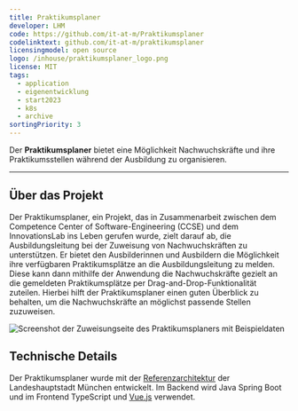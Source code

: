 ```yaml
---
title: Praktikumsplaner
developer: LHM
code: https://github.com/it-at-m/Praktikumsplaner
codelinktext: github.com/it-at-m/praktikumsplaner
licensingmodel: open source
logo: /inhouse/praktikumsplaner_logo.png
license: MIT
tags:
  - application
  - eigenentwicklung
  - start2023
  - k8s
  - archive
sortingPriority: 3
---
```


Der **Praktikumsplaner** bietet eine Möglichkeit Nachwuchskräfte und ihre Praktikumsstellen während der Ausbildung zu organisieren.

---

## Über das Projekt

Der Praktikumsplaner, ein Projekt, das in Zusammenarbeit zwischen dem Competence Center of Software-Engineering (CCSE) und dem InnovationsLab ins Leben gerufen wurde, zielt darauf ab, die Ausbildungsleitung bei der Zuweisung von Nachwuchskräften zu unterstützen.
Er bietet den Ausbilderinnen und Ausbildern die Möglichkeit ihre verfügbaren Praktikumsplätze an die Ausbildungsleitung zu melden.
Diese kann dann mithilfe der Anwendung die Nachwuchskräfte gezielt an die gemeldeten Praktikumsplätze per Drag-and-Drop-Funktionalität zuteilen.
Hierbei hilft der Praktikumsplaner einen guten Überblick zu behalten, um die Nachwuchskräfte an möglichst passende Stellen zuzuweisen.

![Screenshot der Zuweisungseite des Praktikumsplaners mit Beispieldaten](/inhouse/Screenshot_Praktikumsplaner.png)

## Technische Details

Der Praktikumsplaner wurde mit der [Referenzarchitektur](../publish#refarch) der Landeshauptstadt München entwickelt.
Im Backend wird Java Spring Boot und im Frontend TypeScript und [Vue.js](vuejs) verwendet.
